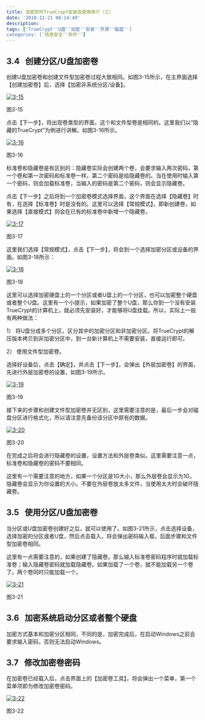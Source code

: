 ```yaml
---
title: 加密软件TrueCrypt安装及使用简介（三）
date: '2010-12-21 08:14:49'
description: 
tags: ['TrueCrypt''U盘''加密''安装''开源''磁盘'']
categories: ['信息安全''软件'']
---
```


## 3.4   创建分区/U盘加密卷

创建U盘加密卷和创建文件型加密卷过程大致相同。如图3-15所示，在主界面选择【创建加密卷】后，选择【加密非系统分区/设备】。

[![3-15](http://www.lunny.info/wp-content/uploads/2010/12/3-15.jpg "3-15")](http://www.lunny.info/wp-content/uploads/2010/12/3-15.jpg)

图3-15


点击【下一步】，将出现卷类型的界面，这个和文件型卷是相同的。这里我们以“隐藏的TrueCrypt”为例进行讲解。如图3-16所示。

[![3-16](http://www.lunny.info/wp-content/uploads/2010/12/3-16.jpg "3-16")](http://www.lunny.info/wp-content/uploads/2010/12/3-16.jpg)

图3-16

标准卷和隐藏卷是有区别的：隐藏卷实际会创建两个卷，会要求输入两次密码，第一个卷和第一次密码和标准卷一样。第二个密码是给隐藏卷的。当在使用时输入第一个密码，则会加载标准卷，当输入的密码是第二个密码，则会显示隐藏卷。

点击【下一步】之后将到一个加密卷模式选择界面，这个界面在选择【隐藏卷】时有，在选择【标准卷】时是没有的。这里可以选择【常规模式】，即新创建卷，如果选择【直接模式】则会在已有的标准卷中新增一个隐藏卷。

[![3-17](http://www.lunny.info/wp-content/uploads/2010/12/3-17.jpg "3-17")](http://www.lunny.info/wp-content/uploads/2010/12/3-17.jpg)

图3-17

这里我们选择【常规模式】，点击【下一步】，将会到一个选择加密分区或设备的界面。如图3-18所示：

[![3-18](http://www.lunny.info/wp-content/uploads/2010/12/3-18.jpg "3-18")](http://www.lunny.info/wp-content/uploads/2010/12/3-18.jpg)

图3-18

这里可以选择加密硬盘上的一个分区或者U盘上的一个分区，也可以加密整个硬盘或者整个U盘。这里有一个小提示，如果加密了整个U盘，那么你到一个没有安装TrueCrypt的计算机上，就必须先安装好，才能够将U盘挂载。所以，实际上一般有两种做法：

1） 将U盘分成多个分区，区分其中的加密分区和非加密分区。将TrueCrypt的解压版本拷贝到非加密分区中，到一台新计算机上不需要安装，直接运行即可。

2） 使用文件型加密卷。

选择好设备后，点击【确定】，并点击【下一步】，会弹出【外层加密卷】的界面，先进行外层加密卷的设置，如图3-19所示。

[![3-19](http://www.lunny.info/wp-content/uploads/2010/12/3-19.jpg "3-19")](http://www.lunny.info/wp-content/uploads/2010/12/3-19.jpg)

图3-19

接下来的步骤和创建文件型加密卷并无区别，这里需要注意的是，最后一步会对磁盘分区进行格式化，所以请注意先备份该分区中原有的数据。

[![3-20](http://www.lunny.info/wp-content/uploads/2010/12/3-20.jpg "3-20")](http://www.lunny.info/wp-content/uploads/2010/12/3-20.jpg)

图3-20

在完成之后将会进行隐藏卷的设置，设置方法和外层卷类似。这里需要注意一点，标准卷和隐藏卷的密码不要相同。

这里有一个需要注意的地方，如果一个分区是1G大小，那么外层卷会显示为1G，隐藏卷会显示为你设置的大小。不要在外层卷放太多文件，当使用太大时会破坏隐藏卷。

## 3.5   使用分区/U盘加密卷

当分区或U盘加密卷创建好之后，就可以使用了。如图3-21所示，点击选择设备，选择加密的分区或者U盘，然后点击载入，将会弹出密码输入框，后面步骤和文件型加密卷相同。

这里有一点需要注意的，如果创建了隐藏卷。那么输入标准卷密码程序时就加载标准卷；输入隐藏卷密码就加载隐藏卷。如果加载了一个卷，就不能加载另一个卷了。两个卷同时只能加载一个。

[![3-21](http://www.lunny.info/wp-content/uploads/2010/12/3-21.jpg "3-21")](http://www.lunny.info/wp-content/uploads/2010/12/3-21.jpg)

图3-21

## 3.6   加密系统启动分区或者整个硬盘

加密方式基本和加密分区相同，不同的是，加密完成后，在启动Windows之前会要求输入密码，否则无法启动Windows。

## 3.7   修改加密卷密码

在加密卷已经载入后，点击界面上的【加密卷工具】，将会弹出一个菜单，第一个菜单项即为修改加密卷密码。

[![3-22](http://www.lunny.info/wp-content/uploads/2010/12/3-22.jpg "3-22")](http://www.lunny.info/wp-content/uploads/2010/12/3-22.jpg)

图3-22

